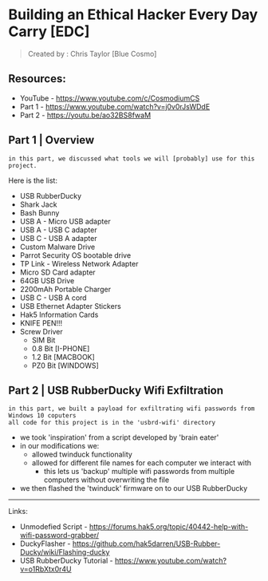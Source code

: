 # Building an Ethical Hacker Every Day Carry [EDC]
> Created by : Chris Taylor [Blue Cosmo]

## Resources:
- YouTube - https://www.youtube.com/c/CosmodiumCS
- Part 1 - https://www.youtube.com/watch?v=j0v0rJsWDdE 
- Part 2 - https://youtu.be/ao32BS8fwaM

## Part 1 | Overview
```
in this part, we discussed what tools we will [probably] use for this project.
```
Here is the list:
- USB RubberDucky
- Shark Jack
- Bash Bunny
- USB A - Micro USB adapter
- USB A - USB C adapter
- USB C - USB A adapter
- Custom Malware Drive
- Parrot Security OS bootable drive
- TP Link - Wireless Network Adapter
- Micro SD Card adapter
- 64GB USB Drive
- 2200mAh Portable Charger
- USB C - USB A cord
- USB Ethernet Adapter Stickers
- Hak5 Information Cards
- KNIFE PEN!!!
- Screw Driver 
  - SIM Bit
  - 0.8 Bit [I-PHONE]
  - 1.2 Bit [MACBOOK]
  - PZ0 Bit [WINDOWS]

## Part 2 | USB RubberDucky Wifi Exfiltration
```
in this part, we built a payload for exfiltrating wifi passwords from Windows 10 coputers
all code for this project is in the 'usbrd-wifi' directory
```
- we took 'inspiration' from a script developed by 'brain eater'
- in our modifications we:
  - allowed twinduck functionality
  - allowed for different file names for each computer we interact with
    - this lets us 'backup' multiple wifi passwords from multiple computers without overwriting the file
- we then flashed the 'twinduck' firmware on to our USB RubberDucky
---
Links:
- Unmodefied Script - https://forums.hak5.org/topic/40442-help-with-wifi-password-grabber/
- DuckyFlasher - https://github.com/hak5darren/USB-Rubber-Ducky/wiki/Flashing-ducky 
- USB RubberDucky Tutorial - https://www.youtube.com/watch?v=o1RbXtx0r4U 
